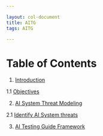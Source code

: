 ```yaml
---

layout: col-document
title: AITG 
tags: AITG

---
```


# Table of Contents

1. [Introduction](content/1.Introduction.md)

1.1 [Objectives](content/1.2Objectives.md)

2. [AI System Threat Modeling](content/2.AI-TM.md)

2.1 [Identify AI System threats](content/2.1IdentifyAIThreats.md)

3. [AI Testing Guide Framework](content/3.AITG-Framework.md)
